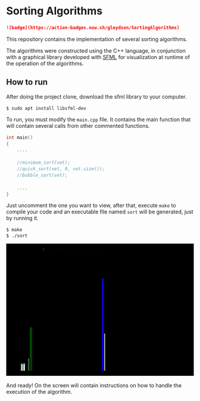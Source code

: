 # Sorting Algorithms

```md
![badge](https://action-badges.now.sh/gleydson/SortingAlgorithms)
```

This repository contains the implementation of several sorting algorithms.

The algorithms were constructed using the C++ language, in conjunction with a graphical library developed with [SFML](https://www.sfml-dev.org/) for visualization at runtime of the operation of the algorithms.

## How to run

After doing the project clone, download the sfml library to your computer.

```shell
$ sudo apt install libsfml-dev
```

To run, you must modify the `main.cpp` file. It contains the main function that will contain several calls from other commented functions.

```c++
int main()
{
    ....

    //minimum_sort(vet);
    //quick_sort(vet, 0, vet.size());
    //bubble_sort(vet);

    ....
}
```

Just uncomment the one you want to view, after that, execute `make` to compile your code and an executable file named `sort` will be generated, just by running it.

```shell
$ make
$ ./sort
```

<p align="center">
    <img src="example.gif">
</p>

And ready! On the screen will contain instructions on how to handle the execution of the algorithm.
